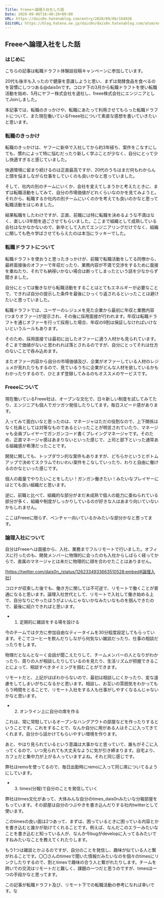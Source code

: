 ```yaml
---
Title: Freeeへ論理入社をした話
Date: 2020-09-06T16:40:28+09:00
URL: https://dais0n.hatenablog.com/entry/2020/09/06/164028
EditURL: https://blog.hatena.ne.jp/dais0n/dais0n.hatenablog.com/atom/entry/26006613624518741
---
```


## Freeeへ論理入社をした話

### はじめに

こちらの記事は転職ドラフト体験談投稿キャンペーンに参加しています。

20代も後半も入ったので健康を意識しようと思い、まずは発酵食品を食べるのを習慣にしつつある@dais0nです。コロナ下の3月から転職ドラフトを使い転職活動を始め、5月にヤフー株式会社を退社し、freee株式会社にエンジニアとしてJoinしました。

本記事では、転職のきっかけや、転職にあたって利用させてもらった転職ドラフトについて、また現在働いているFreee社について素直な感想を書いていきたいと思います。

### 転職のきっかけ

転職のきっかけは、ヤフーに新卒で入社してから約3年経ち、案件をこなすにしても、慣れによって特に悩むだったり新しく学ぶことが少なく、自分にとって少し快適すぎると感じていました。

快適環境に留まり続けるのは正直最高ですが、20代のうちはまだ何もわからんと頭を悩ましながら仕事をしていくのも良いかなと思っていました。

そして、社内の別のチームにいくか、会社を変えてしまうかと考えたときに、まずは転職活動をしてみて、自分の市場価値がどれくらいなのかを見てみようと。それから、転職するか社内の別チームにいくのかを考えても良いのかなと思って転職活動をはじめました。

結果転職をしたわけですが、正直、前職には特に転職を決めるような不満はなく、楽しい3年間を過ごさせてもらいました。ここまで組織として成熟している会社はなかなかないので、新卒として入れてエンジニアリングだけでなく、組織に関しても色々学ばさせてもらえたのは本当にラッキーでした。

### 転職ドラフトについて

転職ドラフトを使おうと思ったきっかけが、前職で転職活動をしてる同僚から、最終面接後のオファーで年収だったり、業務内容が不満で交渉をするために面接を重ねたり、それでも納得いかない場合は断ってしまったという話を少なからず聞きました。

自分にとっては働きながら転職活動をすることはとてもエネルギーが必要なことで、できれば自分の提示した条件を最後にひっくり返されるといったことは避けたいと思っていました。

転職ドラフトでは、ユーザーのレジュメを見た企業から最初に年収と業務内容(つまりオファー)が提示され、その後に採用面接が行われます。年収は転職ドラフトを通じオファーを行って採用した場合、年収の9割は保証しなければいけないというルールもあります。

そのため、採用面接では最初に出したオファーに適う人材かも見られています。そこまで価値がないと思われれば落とされるのですが、自分にとってそれは仕方のないことで呑み込めます。

またオファー内容から自分の市場価値及び、企業がオファーしている人材のレジュメが見れたりもするので、見ているうちに企業がどんな人材を欲しているかもわかったりするので、ひとまず登録してみるのもオススメのサービスです。

### Freeeについて

現在働いているFreee社は、オープンな文化で、日々新しい制度を試してみてたり、エンジニアも個人でガツガツ発信したりしてます。毎日スピード感があります。

入ってみて面白いなと思ったのは、マネージャはただの役割なので、上下関係はなく社員としては対等なものであるといったことが明言されていたり、マネージャも全員プレイヤーでガンガンコード書くプレイングマネージャです。そのため、正直マネージャ感はあまりないといった感じで、上司と部下といった通常ある組織感が希薄だったことです。

開発に関しても、トップダウン的な案件もありますが、どちらかというとボトムアップで決めてスクラムでわいわい案件をこなしていったり、わりと自由に働けるのかなといった感じです。

個人の裁量でやりたいことをしたい！ガンガン働きたい！みたいなプレイヤーにはとても良い組織だと思います。

逆に、前職と比べて、組織的な部分がまだ未成熟で個人の能力に委ねられている部分が多く、組織や制度がしっかりしているのが好きな人はあまり向いていないかもしれません。

ここはFreeeに限らず、ベンチャー向いているかみたいな部分かなと思ってます。

### 論理入社について

自分はFreeeへは面接から、入社、業務までフルリモートで行いました。オフィスに行ったのも、開発メンバーに物理的に会ったのも入社からしばらく経ってからで、直属のマネージャとは未だに物理的に顔を合わせたことはありません。

[https://twitter.com/dais0n_/status/1262334933663510528:embed#論理入社]

コロナが収束した後でも、働き方に関しては不可逆で、リモートで働くことが普通になると思います。論理入社世代として、リモートで入社して働き始める上で、自分なりにやったほうがよいんじゃないかなみたいなものを掴んできたので、最後に紹介できればと思います。

- 1. 定期的に雑談をする場を設ける

今のチームでは夕方に参加自由なティータイムを30分程度設定してもらっています。そこでコーヒーを飲んだりしながら何気ない雑談だったり、仕事の相談だったりをします。

物理だとなんとなーく会話が聞こえたりして、チームメンバーの人となりがわかったり、周りの人が相談したりしているのを見たり、生活リズムが把握できることによって、相談すべきタイミングを掴むことができます。

リモートだと、上記がほぼわからないので、最初は相談しにくかったり、変な遠慮をしてしまいがちになるかと思います。相談し、お互いの雰囲気をわかってもらう時間をとることで、リモート入社をする人も仕事がしやすくなるんじゃないかなと思います。

- 2.  オンライン上に自分の席を作る

これは、常に常駐しているオープンなハングアウトの部屋などを作ったりするということです。これをすることで、なんか自分に用がある人はそこに入ってきてくれます。自分から話かけてもらいやすい環境を作ります。

あと、やはり見られているという意識は大事かなと思っていて、誰もがそこに入ってくるので、いつ見られても大丈夫なように気が引き締まります。自宅より、カフェだと集中力が上がる人っていますよね。それと同じ感じです。

弊社はremoを使ってるので、毎日出勤時にremoに入って同じ席についてるようにしています。

- 3. times(分報)で自分のことを発信していく

弊社はtimes文化があって、大体みんな自分のtimes_dais0nみたいな分報部屋をもっています。その部屋は自分のつぶやきを書き込んだりする社内twitterとして使います。

このtimesの良い面は2つあって、まずは、困っているときに困っている内容とかを書き込むと誰かが助けてくれることです。例えば、なんだこのエラーみたいなことを書き込むと知っている人が、なんか今bugがdevelopに入ってるみたいですねみたいなことを教えてくれたりします。

もう1つは雑談とかぶるのですが、自分のことを発信し、趣味が似ている人と繋がれることです。〇〇さんのtimesで聞いた情報だみたいなのを個々のtimesにリンクしたりするので、割とtimesで趣味の合う人と繋がれたりします。チームを跨いでの交流はリモートだと難しく、課題の一つだと思うのですが、timesは一つの手段かなと思ってます。

この記事が転職ドラフト及び、リモート下での転職活動の参考になれば幸いです。な

